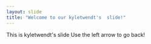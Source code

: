```yaml
---
layout: slide
title: "Welcome to our kyletwendt's  slide!"
---
```

This is kyletwendt's slide
Use the left arrow to go back!
